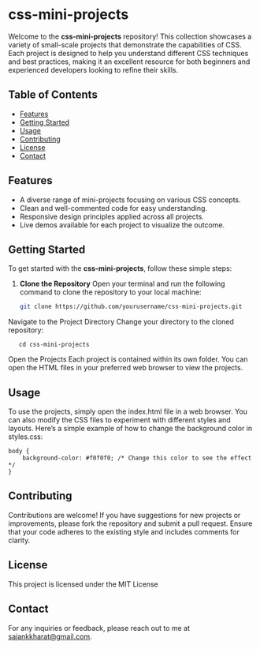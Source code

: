 # css-mini-projects

Welcome to the **css-mini-projects** repository! This collection showcases a variety of small-scale projects that demonstrate the capabilities of CSS. Each project is designed to help you understand different CSS techniques and best practices, making it an excellent resource for both beginners and experienced developers looking to refine their skills.

## Table of Contents
- [Features](#features)
- [Getting Started](#getting-started)
- [Usage](#usage)
- [Contributing](#contributing)
- [License](#license)
- [Contact](#contact)

## Features
- A diverse range of mini-projects focusing on various CSS concepts.
- Clean and well-commented code for easy understanding.
- Responsive design principles applied across all projects.
- Live demos available for each project to visualize the outcome.

## Getting Started
To get started with the **css-mini-projects**, follow these simple steps:

1. **Clone the Repository**
   Open your terminal and run the following command to clone the repository to your local machine:
   ```bash
   git clone https://github.com/yourusername/css-mini-projects.git

Navigate to the Project Directory Change your directory to the cloned repository:
```
   cd css-mini-projects
```

Open the Projects Each project is contained within its own folder. You can open the HTML files in your preferred web browser to view the projects.

## Usage
To use the projects, simply open the index.html file in a web browser. You can also modify the CSS files to experiment with different styles and layouts. Here’s a simple example of how to change the background color in styles.css:
```
body {
    background-color: #f0f0f0; /* Change this color to see the effect */
}
```

## Contributing
Contributions are welcome! If you have suggestions for new projects or improvements, please fork the repository and submit a pull request. Ensure that your code adheres to the existing style and includes comments for clarity.

## License
This project is licensed under the MIT License 

## Contact
For any inquiries or feedback, please reach out to me at sajankkharat@gmail.com.
